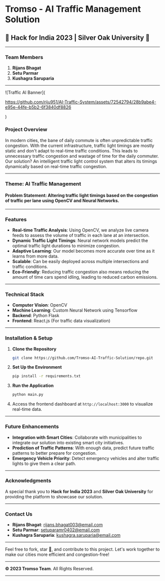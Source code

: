 # Tromso - AI Traffic Management Solution

## 🚦 Hack for India 2023 | Silver Oak University 🚦

---
### **Team Members**
1. **Rijans Bhagat**
2. **Setu Parmar**
3. **Kushagra Saruparia**

---

![Traffic AI Banner](

https://github.com/riju951/AI-Traffic-System/assets/72542794/28b9abe4-e95e-44fe-b5b2-6f3840df8826

) <!-- You should provide an actual link or path for the image. -->

### **Project Overview**
In modern cities, the bane of daily commute is often unpredictable traffic congestion. With the current infrastructure, traffic light timings are mostly static and don't adapt to real-time traffic conditions. This leads to unnecessary traffic congestion and wastage of time for the daily commuter. Our solution? An intelligent traffic light control system that alters its timings dynamically based on real-time traffic congestion.

---

### **Theme**: AI Traffic Management
#### **Problem Statement**: Altering traffic light timings based on the congestion of traffic per lane using OpenCV and Neural Networks.

---

### **Features**
* **Real-time Traffic Analysis**: Using OpenCV, we analyze live camera feeds to assess the volume of traffic in each lane at an intersection.
* **Dynamic Traffic Light Timings**: Neural network models predict the optimal traffic light durations to minimize congestion.
* **Adaptive Learning**: Our model becomes more accurate over time as it learns from more data.
* **Scalable**: Can be easily deployed across multiple intersections and traffic conditions.
* **Eco-Friendly**: Reducing traffic congestion also means reducing the amount of time cars spend idling, leading to reduced carbon emissions.

---

### **Technical Stack**
* **Computer Vision**: OpenCV
* **Machine Learning**: Custom Neural Network using Tensorflow
* **Backend**: Python Flask
* **Frontend**: React.js (For traffic data visualization)

---

### **Installation & Setup**
1. **Clone the Repository**
   ```sh
   git clone https://github.com/Tromso-AI-Traffic-Solution/repo.git
   ```

2. **Set Up the Environment**
   ```sh
   pip install -r requirements.txt
   ```

3. **Run the Application**
   ```sh
   python main.py
   ```

4. Access the frontend dashboard at `http://localhost:3000` to visualize real-time data.

---

### **Future Enhancements**
* **Integration with Smart Cities**: Collaborate with municipalities to integrate our solution into existing smart city initiatives.
* **Prediction of Traffic Patterns**: With enough data, predict future traffic patterns to better prepare for congestion.
* **Emergency Vehicle Priority**: Detect emergency vehicles and alter traffic lights to give them a clear path.

---

### **Acknowledgments**
A special thank you to **Hack for India 2023** and **Silver Oak University** for providing the platform to showcase our solution.

---

### **Contact Us**
* **Rijans Bhagat**: rijans.bhagat003@email.com
* **Setu Parmar**: setuparamr0402@email.com
* **Kushagra Saruparia**: kushagra.saruparia@email.com

---

Feel free to fork, star 🌟, and contribute to this project. Let's work together to make our cities more efficient and congestion-free!

---

**© 2023 Tromso Team**. All Rights Reserved.

---
